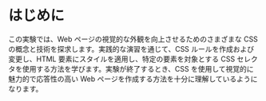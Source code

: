 # はじめに

この実験では、Web ページの視覚的な外観を向上させるためのさまざまな CSS の概念と技術を探求します。実践的な演習を通じて、CSS ルールを作成および変更し、HTML 要素にスタイルを適用し、特定の要素を対象とする CSS セレクタを使用する方法を学びます。実験が終了するとき、CSS を使用して視覚的に魅力的で応答性の高い Web ページを作成する方法を十分に理解しているようになります。
